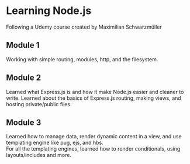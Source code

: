 # Learning Node.js 
Following a Udemy course created by Maximilian Schwarzmüller

## Module 1
Working with simple routing, modules, http, and the filesystem.

## Module 2
Learned what Express.js is and how it make Node.js easier and cleaner to write.
Learned about the basics of Express.js routing, making views, and hosting private/public files.

## Module 3
Learned how to manage data, render dynamic content in a view, and use templating engine like pug, ejs, and hbs.  
For all the templating engines, learned how to render conditionals, using layouts/includes and more.